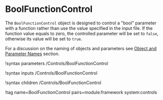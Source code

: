 # BoolFunctionControl

The `BoolFunctionControl` object is designed to control a "bool" parameter with a function rather
than use the value specified in the input file. If the function value equals to zero, the controlled
parameter will be set to `false`, otherwise its value will be set to `true`.

For a discussion on the naming of objects and parameters see
[Object and Parameter Names](syntax/Controls/index.md#object-and-parameter-names) section.

!syntax parameters /Controls/BoolFunctionControl

!syntax inputs /Controls/BoolFunctionControl

!syntax children /Controls/BoolFunctionControl

!tag name=BoolFunctionControl pairs=module:framework system:controls
